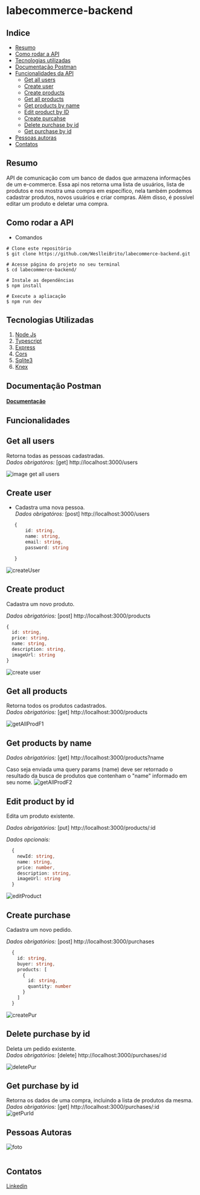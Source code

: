 # labecommerce-backend

## Indice
- <a href="#resumo">Resumo</a>
- <a href="#como-rodar-a-api">Como rodar a API<a>
- <a href="#tecnologias-utilizadas">Tecnologias utilizadas<a>
- <a href="#documentação-postman">Documentação Postman</a>
- <a href="#funcionalidades">Funcionalidades da API</a>
  - <a href="#get-all-users">Get all users</a>
  - <a href="#create-user">Create user</a>
  - <a href="#create-product">Create products</a>
  - <a href="#get-all-products">Get all products</a>
  - <a href="#get-products-by-name">Get products by name</a>
  - <a href="#edit-product-by-id">Edit product by ID</a>
  - <a href="#create-purchase">Create purcahse</a>
  - <a href="#delete-purchase-by-id">Delete purchase by id</a>
  - <a href="#get-purchase-by-id">Get purchase by id</a>
- <a href="#pessoas-autoras">Pessoas autoras</a>
- <a href="#contatos">Contatos</a>
## Resumo

API de comunicação com um banco de dados que armazena informações de um e-commerce.
Essa api nos retorna uma lista de usuários, lista de produtos e nos mostra uma compra em específico, nela também podemos cadastrar produtos, novos usuários e criar compras. Além disso, é possível editar um produto e deletar uma compra.


## Como rodar a API
- Comandos
```bach
# Clone este repositório
$ git clone https://github.com/WeslleiBrito/labecommerce-backend.git

# Acesse página do projeto no seu terminal
$ cd labecommerce-backend/

# Instale as dependências
$ npm install

# Execute a apliacação
$ npm run dev
```
## Tecnologias Utilizadas
1. [Node Js](https://nodejs.org/pt-br/docs)
2. [Typescript](https://www.typescriptlang.org/pt/docs/handbook/typescript-in-5-minutes.html)
3. [Express](https://expressjs.com/pt-br/)
4. [Cors](https://developer.mozilla.org/pt-BR/docs/Glossary/CORS)
5. [Sqlite3](https://www.sqlite.org/docs.html)
6. [Knex](https://knexjs.org/guide/query-builder.html)

## Documentação Postman
  #### [Documentação](https://documenter.getpostman.com/view/26586405/2s93sgXr7N)

## Funcionalidades

## Get all users
Retorna todas as pessoas cadastradas.<br>
  *Dados obrigatóros:* 
[get] http://localhost:3000/users

![image get all users](./printsLabecommerceBackend/getAllUsers.png)

## Create user
- Cadastra uma nova pessoa.<br>
  *Dados obrigatóros:* 
[post] http://localhost:3000/users

 ```typescript
    {
        id: string,
        name: string,
        email: string,
        password: string

    }
 ```
![createUser](./printsLabecommerceBackend/createUser.png)
## Create product
Cadastra um novo produto.<br>

*Dados obrigatórios:*
[post] http://localhost:3000/products
```typescript
{
  id: string,
  price: string,
  name: string,
  description: string,
  imageUrl: string
}
```
![create user](./printsLabecommerceBackend/createProduct.png)

## Get all products
Retorna todos os produtos cadastrados.<br>
*Dados obrigatórios:*
[get] http://localhost:3000/products<br>

![getAllProdF1](./printsLabecommerceBackend/getAllProducts.png)

## Get products by name
*Dados obrigatórios:*
[get] http://localhost:3000/products?name

Caso seja enviada uma query params (name) deve ser retornado o resultado da busca de produtos que contenham o "name" informado em seu nome.
![getAllProdF2](./printsLabecommerceBackend/get%20product%20by%20name.png)

## Edit product by id

Edita um produto existente.

*Dados obrigatórios:*
[put] http://localhost:3000/products/:id

*Dados opcionais:*

```typescript
  {
    newId: string,
    name: string,
    price: number,
    description: string,
    imageUrl: string
  }
```
![editProduct](./printsLabecommerceBackend/editProductById.png)

## Create purchase
Cadastra um novo pedido. 

*Dados obrigatórios:*
[post] http://localhost:3000/purchases
```typescript
  {
    id: string,
    buyer: string,
    products: [
      {
        id: string,
        quantity: number
      }
    ]
  }
```
![createPur](./printsLabecommerceBackend/createPurchase.png)

## Delete purchase by id
Deleta um pedido existente.<br>
*Dados obrigatórios:*
[delete] http://localhost:3000/purchases/:id

![deletePur](./printsLabecommerceBackend/deletePurchaseById.png)

## Get purchase by id
Retorna os dados de uma compra, incluindo a lista de produtos da mesma.<br>
*Dados obrigatórios:*
[get] http://localhost:3000/purchases/:id<br>
![getPurId](./printsLabecommerceBackend/getPurchaseById.png)

## Pessoas Autoras
![foto](./src/assets/readme/foto.png)
```
```
## Contatos
[Linkedin](https://www.linkedin.com/in/wesllei-brito-9222b9202/)